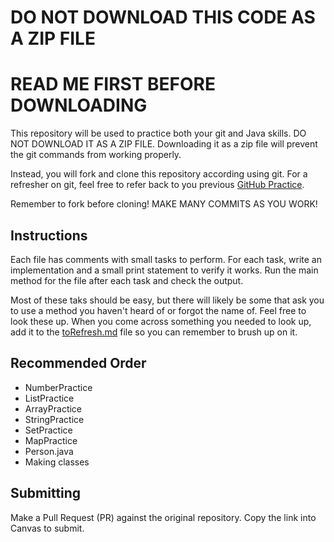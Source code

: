 # DO NOT DOWNLOAD THIS CODE AS A ZIP FILE
# READ ME FIRST BEFORE DOWNLOADING

This repository will be used to practice both your git and Java skills. DO NOT DOWNLOAD IT AS A ZIP FILE. Downloading it as a zip file will prevent the git commands from working properly.

Instead, you will fork and clone this repository according using git. For a refresher on git, feel free to refer back to you previous [GitHub Practice](https://github.com/auberonedu/github-intro.git).

Remember to fork before cloning! MAKE MANY COMMITS AS YOU WORK! 

## Instructions
Each file has comments with small tasks to perform. For each task, write an implementation and a small print statement to verify it works. Run the main method for the file after each task and check the output.

Most of these taks should be easy, but there will likely be some that ask you to use a method you haven't heard of or forgot the name of. Feel free to look these up. When you come across something you needed to look up, add it to the [toRefresh.md](toRefresh.md) file so you can remember to brush up on it.

## Recommended Order
- NumberPractice
- ListPractice
- ArrayPractice
- StringPractice
- SetPractice
- MapPractice
- Person.java
- Making classes

## Submitting
Make a Pull Request (PR) against the original repository. Copy the link into Canvas to submit.


